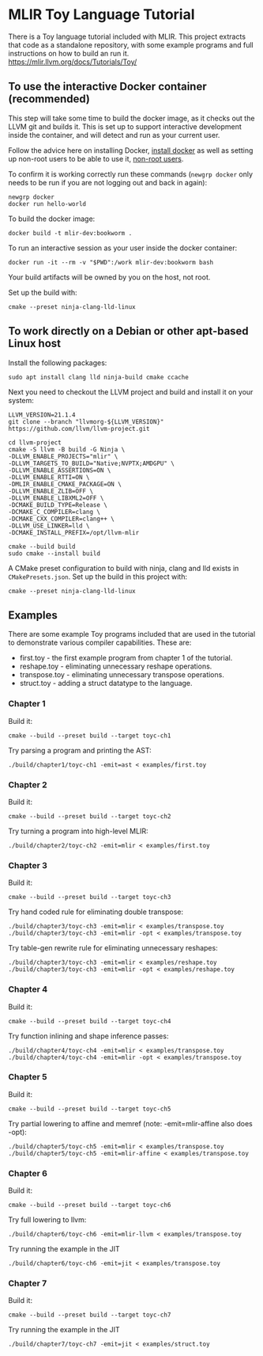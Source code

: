# MLIR Toy Language Tutorial

There is a Toy language tutorial included with MLIR. This project extracts that
code as a standalone repository, with some example programs and full
instructions on how to build an run it. https://mlir.llvm.org/docs/Tutorials/Toy/

## To use the interactive Docker container (recommended)

This step will take some time to build the docker image, as it checks out the 
LLVM git and builds it. This is set up to support interactive development inside
the container, and will detect and run as your current user.

Follow the advice here on installing Docker, 
[install docker](https://docs.docker.com/engine/install/debian/) 
as well as setting up non-root users to be able to use it, 
[non-root users](https://docs.docker.com/engine/install/linux-postinstall/#manage-docker-as-a-non-root-user).

To confirm it is working correctly run these commands (`newgrp docker` only 
needs to be run if you are not logging out and back in again):

    newgrp docker
    docker run hello-world

To build the docker image:

    docker build -t mlir-dev:bookworm .

To run an interactive session as your user inside the docker container:

    docker run -it --rm -v "$PWD":/work mlir-dev:bookworm bash

Your build artifacts will be owned by you on the host, not root.

Set up the build with:

    cmake --preset ninja-clang-lld-linux

## To work directly on a Debian or other apt-based Linux host

Install the following packages:

    sudo apt install clang lld ninja-build cmake ccache

Next you need to checkout the LLVM project and build and install it on
your system:

    LLVM_VERSION=21.1.4
    git clone --branch "llvmorg-${LLVM_VERSION}" https://github.com/llvm/llvm-project.git

    cd llvm-project
    cmake -S llvm -B build -G Ninja \
    -DLLVM_ENABLE_PROJECTS="mlir" \
    -DLLVM_TARGETS_TO_BUILD="Native;NVPTX;AMDGPU" \
    -DLLVM_ENABLE_ASSERTIONS=ON \
    -DLLVM_ENABLE_RTTI=ON \
    -DMLIR_ENABLE_CMAKE_PACKAGE=ON \
    -DLLVM_ENABLE_ZLIB=OFF \
    -DLLVM_ENABLE_LIBXML2=OFF \
    -DCMAKE_BUILD_TYPE=Release \
    -DCMAKE_C_COMPILER=clang \
    -DCMAKE_CXX_COMPILER=clang++ \
    -DLLVM_USE_LINKER=lld \
    -DCMAKE_INSTALL_PREFIX=/opt/llvm-mlir

    cmake --build build
    sudo cmake --install build

A CMake preset configuration to build with ninja, clang and lld exists in
`CMakePresets.json`. Set up the build in this project with:

    cmake --preset ninja-clang-lld-linux

## Examples

There are some example Toy programs included that are used in the tutorial to
demonstrate various compiler capabilities. These are:

* first.toy - the first example program from chapter 1 of the tutorial.
* reshape.toy - eliminating unnecessary reshape operations.
* transpose.toy - eliminating unnecessary transpose operations. 
* struct.toy - adding a struct datatype to the language.

### Chapter 1

Build it:

    cmake --build --preset build --target toyc-ch1

Try parsing a program and printing the AST:

    ./build/chapter1/toyc-ch1 -emit=ast < examples/first.toy

### Chapter 2

Build it:

    cmake --build --preset build --target toyc-ch2

Try turning a program into high-level MLIR:

    ./build/chapter2/toyc-ch2 -emit=mlir < examples/first.toy 

### Chapter 3

Build it:

    cmake --build --preset build --target toyc-ch3
 
Try hand coded rule for eliminating double transpose:

    ./build/chapter3/toyc-ch3 -emit=mlir < examples/transpose.toy
    ./build/chapter3/toyc-ch3 -emit=mlir -opt < examples/transpose.toy
 
Try table-gen rewrite rule for eliminating unnecessary reshapes:

    ./build/chapter3/toyc-ch3 -emit=mlir < examples/reshape.toy
    ./build/chapter3/toyc-ch3 -emit=mlir -opt < examples/reshape.toy

### Chapter 4

Build it:

    cmake --build --preset build --target toyc-ch4

Try function inlining and shape inference passes:

    ./build/chapter4/toyc-ch4 -emit=mlir < examples/transpose.toy
    ./build/chapter4/toyc-ch4 -emit=mlir -opt < examples/transpose.toy

### Chapter 5

Build it:

    cmake --build --preset build --target toyc-ch5

Try partial lowering to affine and memref (note: -emit=mlir-affine also does -opt):

    ./build/chapter5/toyc-ch5 -emit=mlir < examples/transpose.toy
    ./build/chapter5/toyc-ch5 -emit=mlir-affine < examples/transpose.toy

### Chapter 6

Build it:

    cmake --build --preset build --target toyc-ch6

Try full lowering to llvm:

    ./build/chapter6/toyc-ch6 -emit=mlir-llvm < examples/transpose.toy

Try running the example in the JIT

    ./build/chapter6/toyc-ch6 -emit=jit < examples/transpose.toy

### Chapter 7

Build it:

    cmake --build --preset build --target toyc-ch7

Try running the example in the JIT

    ./build/chapter7/toyc-ch7 -emit=jit < examples/struct.toy

